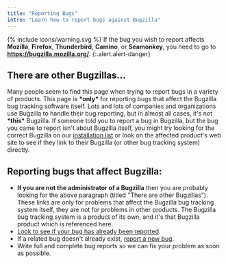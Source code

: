 ```yaml
---
title: "Reporting Bugs"
intro: "Learn how to report bugs against Bugzilla"
---
```


<span>{% include icons/warning.svg %} If the bug you wish to report affects
**Mozilla**, **Firefox**, **Thunderbird**, **Camino**, or **Seamonkey**,
you need to go to **<https://bugzilla.mozilla.org/>**.
{:.alert.alert-danger}

## There are other Bugzillas...

Many people seem to find this page when trying to report bugs in a
variety of products. This page is **\*only\*** for reporting bugs that
affect the Bugzilla bug tracking software itself. Lots and lots of
companies and organizations use Bugzilla to handle their bug reporting,
but in almost all cases, it's not **\*this\*** Bugzilla. If someone told
you to report a bug in Bugzilla, but the bug you came to report isn't
about Bugzilla itself, you might try looking for the correct Bugzilla on
our [installation list](/installation-list/) or look on the affected
product's web site to see if they link to their Bugzilla (or other bug
tracking system) directly.

## Reporting bugs that affect Bugzilla:

  - **If you are not the administrator of a Bugzilla** then you are
    probably looking for the above paragraph (titled "There are other
    Bugzillas"). These links are only for problems that affect the
    Bugzilla bug tracking system itself, they are not for problems in
    other products. The Bugzilla bug tracking system is a product of its
    own, and it's that Bugzilla product which is referenced here.
  - [Look to see if your bug has already been
    reported](https://bugzilla.mozilla.org/query.cgi?resolution=---&resolution=DUPLICATE&product=Bugzilla).
  - If a related bug doesn't already exist, [report a new
    bug](https://bugzilla.mozilla.org/enter_bug.cgi?product=Bugzilla).
  - Write full and complete bug reports so we can fix your problem as
    soon as possible.

